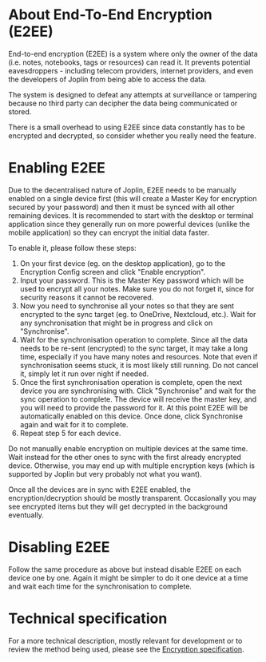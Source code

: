 # About End-To-End Encryption (E2EE)

End-to-end encryption (E2EE) is a system where only the owner of the data (i.e. notes, notebooks, tags or resources) can read it. It prevents potential eavesdroppers - including telecom providers, internet providers, and even the developers of Joplin from being able to access the data.

The system is designed to defeat any attempts at surveillance or tampering because no third party can decipher the data being communicated or stored.

There is a small overhead to using E2EE since data constantly has to be encrypted and decrypted, so consider whether you really need the feature.

# Enabling E2EE

Due to the decentralised nature of Joplin, E2EE needs to be manually enabled on a single device first (this will create a Master Key for encryption secured by your password) and then it must be synced with all other remaining devices. It is recommended to start with the desktop or terminal application since they generally run on more powerful devices (unlike the mobile application) so they can encrypt the initial data faster.

To enable it, please follow these steps:

1. On your first device (eg. on the desktop application), go to the Encryption Config screen and click "Enable encryption".
2. Input your password. This is the Master Key password which will be used to encrypt all your notes. Make sure you do not forget it, since for security reasons it cannot be recovered.
3. Now you need to synchronise all your notes so that they are sent encrypted to the sync target (eg. to OneDrive, Nextcloud, etc.). Wait for any synchronisation that might be in progress and click on "Synchronise".
4. Wait for the synchronisation operation to complete. Since all the data needs to be re-sent (encrypted) to the sync target, it may take a long time, especially if you have many notes and resources. Note that even if synchronisation seems stuck, it is most likely still running. Do not cancel it, simply let it run over night if needed.
5. Once the first synchronisation operation is complete, open the next device you are synchronising with. Click "Synchronise" and wait for the sync operation to complete. The device will receive the master key, and you will need to provide the password for it. At this point E2EE will be automatically enabled on this device. Once done, click Synchronise again and wait for it to complete.
6. Repeat step 5 for each device.

Do not manually enable encryption on multiple devices at the same time. Wait instead for the other ones to sync with the first already encrypted device. Otherwise, you may end up with multiple encryption keys (which is supported by Joplin but very probably not what you want).

Once all the devices are in sync with E2EE enabled, the encryption/decryption should be mostly transparent. Occasionally you may see encrypted items but they will get decrypted in the background eventually.

# Disabling E2EE

Follow the same procedure as above but instead disable E2EE on each device one by one. Again it might be simpler to do it one device at a time and wait each time for the synchronisation to complete.

# Technical specification

For a more technical description, mostly relevant for development or to review the method being used, please see the [Encryption specification](https://github.com/laurent22/joplin/blob/dev/readme/spec/e2ee.md).
